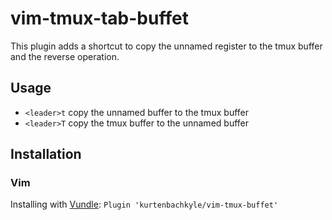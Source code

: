 # vim-tmux-tab-buffet
This plugin adds a shortcut to copy the unnamed register to the tmux buffer and the reverse operation.

## Usage

 - `<leader>t` copy the unnamed buffer to the tmux buffer
 - `<leader>T` copy the tmux buffer to the unnamed buffer 

## Installation
### Vim
Installing with [Vundle](https://github.com/VundleVim/Vundle.vim):
`Plugin 'kurtenbachkyle/vim-tmux-buffet'`
